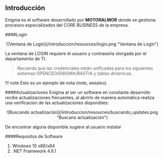 ## Introducción
Enigma es el software desarrollado por **MOTORALMOR** donde se gestiona procesos especializados del CORE BUSINESS de la empresa.

####Login
<center>![Ventana de Login](/introduccion/resources/login.png "Ventana de Login")</center>

La ventana de LOGIN requiere el usuario y contraseña otorgada por el departamento de TI. 
>Recuerda que las credenciales están unificadas para los siguientes sistemas OPENCEO/ENIGMA/BASTIA y tablas dinámicas.

!!! note
    Esto es un ejemplo de nota (note, seealso).

####Actualizaciones
Enigma al ser un software en constante desarrollo recibe actualizaciones frecuentes, al abrirlo de manera automática realiza una verificacion de las actualizaciones disponibles:

<center>![Buscando actualización](/introduccion/resources/buscando_updates.png "Buscano actualización")</center>

De encontrar alguna disponible sugiere al usuario instalar

####Requisitos de Software
1. Windows 10 x86/x64
2. .NET Framework 4.6.1